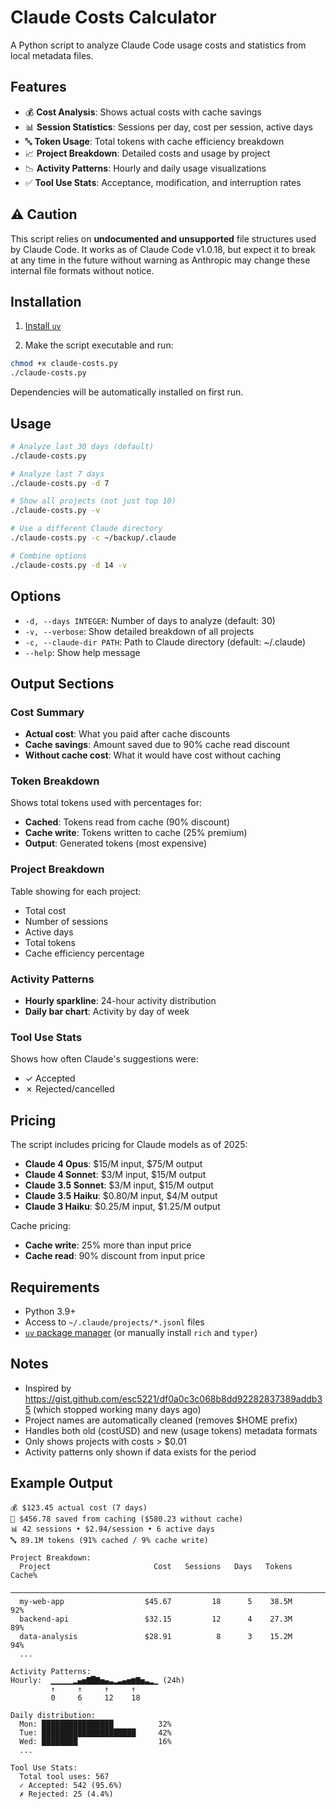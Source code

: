 # Claude Costs Calculator

A Python script to analyze Claude Code usage costs and statistics from local metadata files.

## Features

- 💰 **Cost Analysis**: Shows actual costs with cache savings
- 📊 **Session Statistics**: Sessions per day, cost per session, active days
- 🔤 **Token Usage**: Total tokens with cache efficiency breakdown
- 📈 **Project Breakdown**: Detailed costs and usage by project
- 📉 **Activity Patterns**: Hourly and daily usage visualizations
- ✅ **Tool Use Stats**: Acceptance, modification, and interruption rates

## ⚠️ Caution

This script relies on **undocumented and unsupported** file structures used by Claude Code. It works as of Claude Code v1.0.18, but expect it to break at any time in the future without warning as Anthropic may change these internal file formats without notice.

## Installation

1. [Install `uv`](https://docs.astral.sh/uv/getting-started/installation/)

2. Make the script executable and run:

```bash
chmod +x claude-costs.py
./claude-costs.py
```

Dependencies will be automatically installed on first run.

## Usage

```bash
# Analyze last 30 days (default)
./claude-costs.py

# Analyze last 7 days
./claude-costs.py -d 7

# Show all projects (not just top 10)
./claude-costs.py -v

# Use a different Claude directory
./claude-costs.py -c ~/backup/.claude

# Combine options
./claude-costs.py -d 14 -v
```

## Options

- `-d, --days INTEGER`: Number of days to analyze (default: 30)
- `-v, --verbose`: Show detailed breakdown of all projects
- `-c, --claude-dir PATH`: Path to Claude directory (default: ~/.claude)
- `--help`: Show help message

## Output Sections

### Cost Summary

- **Actual cost**: What you paid after cache discounts
- **Cache savings**: Amount saved due to 90% cache read discount
- **Without cache cost**: What it would have cost without caching

### Token Breakdown

Shows total tokens used with percentages for:

- **Cached**: Tokens read from cache (90% discount)
- **Cache write**: Tokens written to cache (25% premium)
- **Output**: Generated tokens (most expensive)

### Project Breakdown

Table showing for each project:

- Total cost
- Number of sessions
- Active days
- Total tokens
- Cache efficiency percentage

### Activity Patterns

- **Hourly sparkline**: 24-hour activity distribution
- **Daily bar chart**: Activity by day of week

### Tool Use Stats

Shows how often Claude's suggestions were:

- ✓ Accepted
- ✗ Rejected/cancelled

## Pricing

The script includes pricing for Claude models as of 2025:

- **Claude 4 Opus**: $15/M input, $75/M output
- **Claude 4 Sonnet**: $3/M input, $15/M output
- **Claude 3.5 Sonnet**: $3/M input, $15/M output
- **Claude 3.5 Haiku**: $0.80/M input, $4/M output
- **Claude 3 Haiku**: $0.25/M input, $1.25/M output

Cache pricing:

- **Cache write**: 25% more than input price
- **Cache read**: 90% discount from input price

## Requirements

- Python 3.9+
- Access to `~/.claude/projects/*.jsonl` files
- [`uv` package manager](https://docs.astral.sh/uv/getting-started/installation/) (or manually install `rich` and `typer`)

## Notes

- Inspired by https://gist.github.com/esc5221/df0a0c3c068b8dd92282837389addb35 (which stopped working many days ago)
- Project names are automatically cleaned (removes $HOME prefix)
- Handles both old (costUSD) and new (usage tokens) metadata formats
- Only shows projects with costs > $0.01
- Activity patterns only shown if data exists for the period

## Example Output

```
💰 $123.45 actual cost (7 days)
💸 $456.78 saved from caching ($580.23 without cache)
📊 42 sessions • $2.94/session • 6 active days
🔤 89.1M tokens (91% cached / 9% cache write)

Project Breakdown:
  Project                       Cost   Sessions   Days   Tokens   Cache%
 ────────────────────────────────────────────────────────────────────────
  my-web-app                  $45.67         18      5    38.5M      92%
  backend-api                 $32.15         12      4    27.3M      89%
  data-analysis               $28.91          8      3    15.2M      94%
  ...

Activity Patterns:
Hourly:  ▁▁▁▁▁▂▄▅▇█▇▅▄▃▂▃▄▅▆▇▅▃▂▁ (24h)
         ↑     ↑     ↑     ↑
         0     6     12    18

Daily distribution:
  Mon: ████████████████          32%
  Tue: █████████████████████     42%
  Wed: ████████                  16%
  ...

Tool Use Stats:
  Total tool uses: 567
  ✓ Accepted: 542 (95.6%)
  ✗ Rejected: 25 (4.4%)
```
